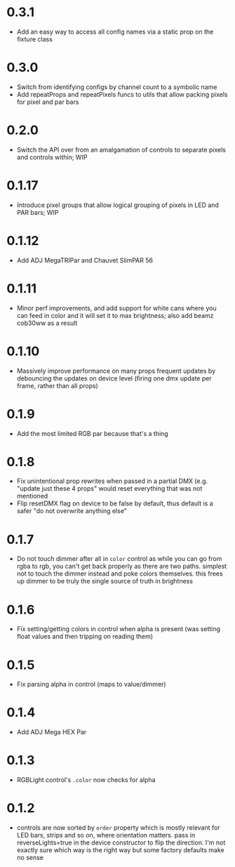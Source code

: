 # 0.3.1

* Add an easy way to access all config names via a static prop
  on the fixture class

# 0.3.0

* Switch from identifying configs by channel count to a
  symbolic name
* Add repeatProps and repeatPixels funcs to utils that
  allow packing pixels for pixel and par bars

# 0.2.0

* Switch the API over from an amalgamation of controls to
  separate pixels and controls within; WIP


# 0.1.17

* Introduce pixel groups that allow logical grouping of
  pixels in LED and PAR bars; WIP

# 0.1.12

* Add ADJ MegaTRIPar and Chauvet SlimPAR 56

# 0.1.11
* Minor perf improvements, and add support for white cans
  where you can feed in color and it will set it to max
  brightness; also add beamz cob30ww as a result

# 0.1.10
* Massively improve performance on many props frequent updates
  by debouncing the updates on device level (firing one
  dmx update per frame, rather than all props)

# 0.1.9
* Add the most limited RGB par because that's a thing

# 0.1.8
* Fix unintentional prop rewrites when passed in a partial
  DMX (e.g. "update just these 4 props" would reset everything that
  was not mentioned
* Flip resetDMX flag on device to be false by default, thus
  default is a safer "do not overwrite anything else"

# 0.1.7
* Do not touch dimmer after all in `color` control as
  while you can go from rgba to rgb, you can't get back properly
  as there are two paths. simplest not to touch the dimmer
  instead and poke colors themselves. this frees up dimmer to be
  truly the single source of truth in brightness

# 0.1.6
* Fix setting/getting colors in control when alpha is present
  (was setting float values and then tripping on reading them)

# 0.1.5
* Fix parsing alpha in control (maps to value/dimmer)

# 0.1.4
* Add ADJ Mega HEX Par

# 0.1.3
* RGBLight control's `.color` now checks for alpha

# 0.1.2
* controls are now sorted by `order` property which is mostly
  relevant for LED bars, strips and so on, where orientation
  matters. pass in reverseLights=true in the device constructor
  to flip the direction. I'm not exactly sure which way is the right
  way but some factory defaults make no sense
